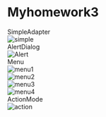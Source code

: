 # Myhomework3
SimpleAdapter</br>
![simple](https://github.com/Zhangluying/Myhomework3/blob/master/pic/SimpleAdapter.PNG)</br>
AlertDialog</br>
![Alert](https://github.com/Zhangluying/Myhomework3/blob/master/pic/AlertDialog.PNG)</br>
Menu</br>
![menu1](https://github.com/Zhangluying/Myhomework3/blob/master/pic/Menu1.png)</br>
![menu2](https://github.com/Zhangluying/Myhomework3/blob/master/pic/Menu2.png)</br>
![menu3](https://github.com/Zhangluying/Myhomework3/blob/master/pic/Menu3.png)</br>
![menu4](https://github.com/Zhangluying/Myhomework3/blob/master/pic/Menu4.png)</br>
ActionMode</br>
![action](https://github.com/Zhangluying/Myhomework3/blob/master/pic/ActionMode.png)
